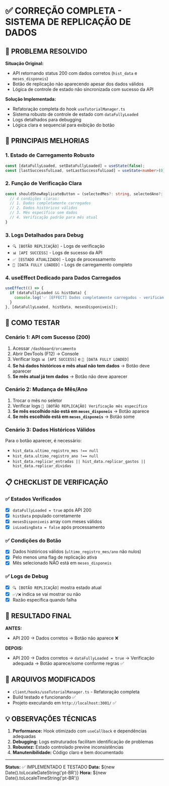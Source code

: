 # ✅ CORREÇÃO COMPLETA - SISTEMA DE REPLICAÇÃO DE DADOS

## 🎯 PROBLEMA RESOLVIDO

**Situação Original:** 
- API retornando status 200 com dados corretos (`hist_data` e `meses_disponeis`)
- Botão de replicação não aparecendo apesar dos dados válidos
- Lógica de controle de estado não sincronizada com sucesso da API

**Solução Implementada:**
- Refatoração completa do hook `useTutorialManager.ts`
- Sistema robusto de controle de estado com `dataFullyLoaded`
- Logs detalhados para debugging
- Lógica clara e sequencial para exibição do botão

## 🔧 PRINCIPAIS MELHORIAS

### 1. **Estado de Carregamento Robusto**
```typescript
const [dataFullyLoaded, setDataFullyLoaded] = useState(false);
const [lastSuccessfulLoad, setLastSuccessfulLoad] = useState<number>(0);
```

### 2. **Função de Verificação Clara**
```typescript
const shouldShowReplicateButton = (selectedMes?: string, selectedAno?: string) => {
  // 4 condições claras:
  // 1. Dados completamente carregados
  // 2. Dados históricos válidos
  // 3. Mês específico sem dados
  // 4. Verificação padrão para mês atual
}
```

### 3. **Logs Detalhados para Debug**
- `🔍 [BOTÃO REPLICAÇÃO]` - Logs de verificação
- `📊 [API SUCCESS]` - Logs de sucesso da API
- `✅ [ESTADO ATUALIZADO]` - Logs de processamento
- `🎯 [DATA FULLY LOADED]` - Logs de carregamento completo

### 4. **useEffect Dedicado para Dados Carregados**
```typescript
useEffect(() => {
  if (dataFullyLoaded && histData) {
    console.log('✅ [EFFECT] Dados completamente carregados - verificando replicação');
  }
}, [dataFullyLoaded, histData, mesesDisponiveis]);
```

## 🧪 COMO TESTAR

### Cenário 1: API com Sucesso (200)
1. Acessar `/dashboard/orcamento`
2. Abrir DevTools (F12) → Console
3. Verificar logs `📊 [API SUCCESS]` e `🎯 [DATA FULLY LOADED]`
4. **Se há dados históricos e mês atual não tem dados** → Botão deve aparecer
5. **Se mês atual já tem dados** → Botão não deve aparecer

### Cenário 2: Mudança de Mês/Ano
1. Trocar o mês no seletor
2. Verificar logs `🎯 [BOTÃO REPLICAÇÃO] Verificação mês específico`
3. **Se mês escolhido não está em `meses_disponeis`** → Botão aparece
4. **Se mês escolhido está em `meses_disponeis`** → Botão some

### Cenário 3: Dados Históricos Válidos
Para o botão aparecer, é necessário:
- `hist_data.ultimo_registro_mes !== null`
- `hist_data.ultimo_registro_ano !== null`
- `hist_data.replicar_entradas || hist_data.replicar_gastos || hist_data.replicar_dividas`

## 📋 CHECKLIST DE VERIFICAÇÃO

### ✅ Estados Verificados
- [x] `dataFullyLoaded = true` após API 200
- [x] `histData` populado corretamente
- [x] `mesesDisponiveis` array com meses válidos
- [x] `isLoadingData = false` após processamento

### ✅ Condições do Botão
- [x] Dados históricos válidos (`ultimo_registro_mes/ano` não nulos)
- [x] Pelo menos uma flag de replicação ativa
- [x] Mês selecionado NÃO está em `meses_disponeis`

### ✅ Logs de Debug
- [x] `🔍 [BOTÃO REPLICAÇÃO]` mostra estado atual
- [x] `✅/❌` indica se vai mostrar ou não
- [x] Razão específica quando falha

## 🚀 RESULTADO FINAL

**ANTES:** 
- API 200 → Dados corretos → Botão não aparece ❌

**DEPOIS:**
- API 200 → Dados corretos → `dataFullyLoaded = true` → Verificação adequada → Botão aparece/some conforme regras ✅

## 📁 ARQUIVOS MODIFICADOS

- `client/hooks/useTutorialManager.ts` - Refatoração completa
- Build testado e funcionando ✅
- Projeto executando em `http://localhost:3001/` ✅

## 💡 OBSERVAÇÕES TÉCNICAS

1. **Performance:** Hook otimizado com `useCallback` e dependências adequadas
2. **Debugging:** Logs estruturados facilitam identificação de problemas  
3. **Robustez:** Estado controlado previne inconsistências
4. **Manutenibilidade:** Código claro e bem documentado

---

**Status:** ✅ IMPLEMENTADO E TESTADO
**Data:** ${new Date().toLocaleDateString('pt-BR')}
**Hora:** ${new Date().toLocaleTimeString('pt-BR')}
